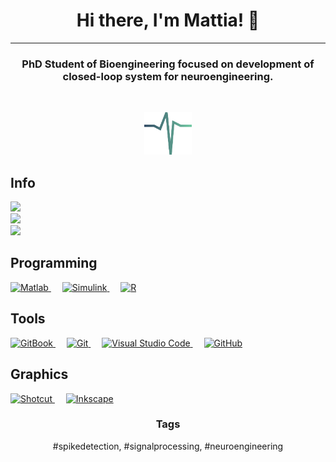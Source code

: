 <h1 align="center">Hi there, I'm Mattia! 👋</h1>
  
<hr/>
<h3 align="center">PhD Student of Bioengineering focused on development of closed-loop system for neuroengineering.</h3>
<br>


<p align="center">
    <img src="https://github.com/MattiaDif/MattiaDif/blob/main/spike_github.png" width=15% height=15%>
</p>


<h2 align="left">Info</h2>
<p align="left">
  <img src="https://img.shields.io/badge/Where-Italy-blue" /><br />
  <img src="https://img.shields.io/badge/Contact-di.florio.mattia@gmail.com-white" /><br />
  <img src="https://img.shields.io/badge/Language-Italian%20%26%20English-orange" />
</p>

<!--[![Anurag's GitHub stats](https://github-readme-stats.vercel.app/api?username=MattiaDif)](https://github.com/anuraghazra/github-readme-stats)-->



<h2 align="left">Programming</h2>
<p align="left"> 
  <a href="https://fr.mathworks.com/products/matlab.html" target="_blank"> 
    <img alt="Matlab" src="https://img.shields.io/badge/Matlab-orange.svg?logo=matlab&logoColor=white">
  </a>
  &emsp;
  <a href="https://www.mathworks.com/products/simulink.html" target="_blank">
    <img alt="Simulink" src="https://img.shields.io/badge/Simulink-orange.svg?logo=simulink&logoColor=white">
  </a>
  &emsp;
  <a href="https://www.r-project.org/" target="_blank">
    <img alt="R" src="https://img.shields.io/badge/R-%23276DC3.svg?style=flat&logo=r&logoColor=white">
  </a>
</p>

<h2 align="left">Tools</h2>
<p align="left">
   <a href="https://www.gitbook.com/" target="_blank"> 
    <img alt="GitBook" src="https://img.shields.io/badge/GitBook-blue.svg?logo=GitBook&logoColor=white">
  </a>
  &emsp;
  <a href="https://www.gitbook.com/" target="_blank"> 
    <img alt="Git" src="https://img.shields.io/badge/Git-red.svg?logo=Git&logoColor=white">
  </a>
  &emsp;
  <a href="https://code.visualstudio.com/" target="_blank"> 
    <img alt="Visual Studio Code" src="https://img.shields.io/badge/Visual Studio Code-blue.svg?logo=Visual Studio Code&logoColor=white">
  </a>
  &emsp;
  <a href="https://github.com/" target="_blank"> 
    <img alt="GitHub" src="https://img.shields.io/badge/GitHub-white.svg?logo=GitHub&logoColor=black">
  </a>
</p>

<h2 align="left">Graphics</h2>
<p align="left">
   <a href="https://www.shotcut.org/" target="_blank"> 
    <img alt="Shotcut" src="https://img.shields.io/badge/Shotcut-blue.svg?logo=Shotcut&logoColor=white">
  </a>
  &emsp;
  <a href="https://inkscape.org/" target="_blank"> 
    <img alt="Inkscape" src="https://img.shields.io/badge/Inkscape-white.svg?logo=Inkscape&logoColor=black">
  </a>
</p>

<h3 align="center">Tags</h2>
<p align="center">
  #spikedetection, #signalprocessing, #neuroengineering 
</p>

<!--
**MattiaDif/MattiaDif** is a ✨ _special_ ✨ repository because its `README.md` (this file) appears on your GitHub profile.

Here are some ideas to get you started:

- 🔭 I’m currently working on ...
- 🌱 I’m currently learning ...
- 👯 I’m looking to collaborate on ...
- 🤔 I’m looking for help with ...
- 💬 Ask me about ...
- 📫 How to reach me: ...
- 😄 Pronouns: ...
- ⚡ Fun fact: ...
-->
